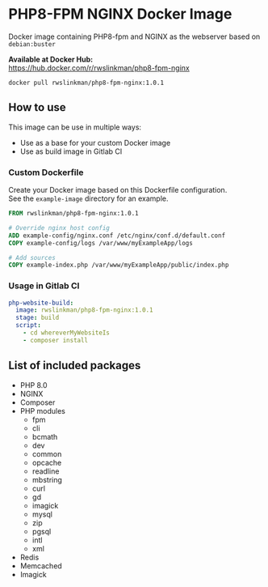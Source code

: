 # PHP8-FPM NGINX Docker Image
Docker image containing PHP8-fpm and NGINX as the webserver based on `debian:buster`

**Available at Docker Hub:**   
https://hub.docker.com/r/rwslinkman/php8-fpm-nginx

```shell
docker pull rwslinkman/php8-fpm-nginx:1.0.1
```

## How to use
This image can be use in multiple ways:
- Use as a base for your custom Docker image
- Use as build image in Gitlab CI

### Custom Dockerfile
Create your Docker image based on this Dockerfile configuration.   
See the `example-image` directory for an example.    
```Dockerfile
FROM rwslinkman/php8-fpm-nginx:1.0.1

# Override nginx host config
ADD example-config/nginx.conf /etc/nginx/conf.d/default.conf
COPY example-config/logs /var/www/myExampleApp/logs

# Add sources
COPY example-index.php /var/www/myExampleApp/public/index.php
```

### Usage in Gitlab CI
```yaml
php-website-build:
  image: rwslinkman/php8-fpm-nginx:1.0.1
  stage: build
  script:
    - cd whereverMyWebsiteIs
    - composer install
```

## List of included packages
- PHP 8.0
- NGINX
- Composer
- PHP modules
    - fpm
    - cli
    - bcmath
    - dev
    - common
    - opcache
    - readline
    - mbstring
    - curl
    - gd
    - imagick
    - mysql
    - zip
    - pgsql
    - intl
    - xml
- Redis
- Memcached
- Imagick